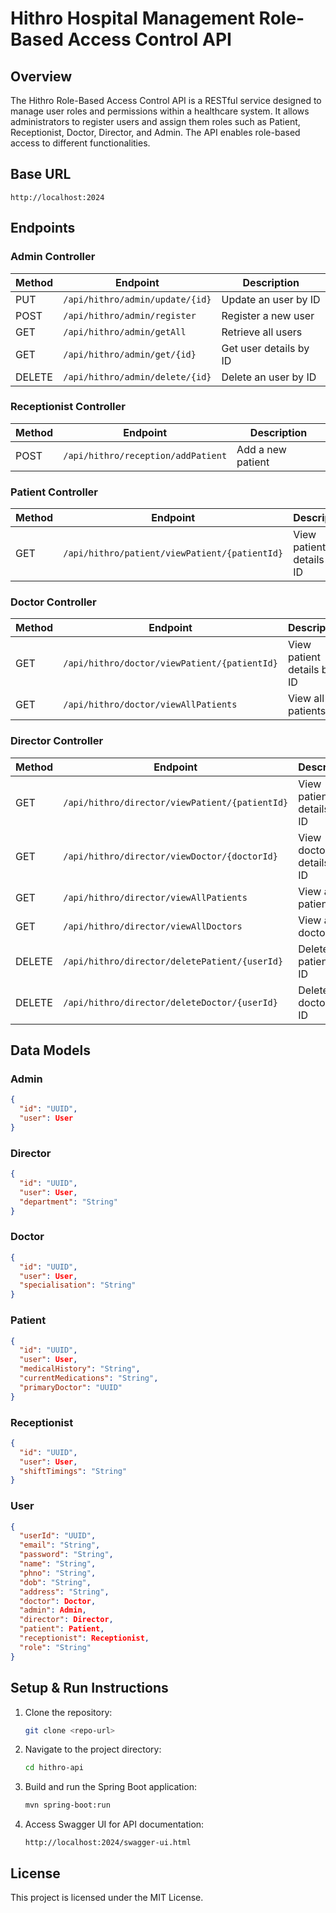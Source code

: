 # Hithro Hospital Management Role-Based Access Control API

## Overview
The Hithro Role-Based Access Control API is a RESTful service designed to manage user roles and permissions within a healthcare system. It allows administrators to register users and assign them roles such as Patient, Receptionist, Doctor, Director, and Admin. The API enables role-based access to different functionalities.

## Base URL
```
http://localhost:2024
```

## Endpoints

### Admin Controller
| Method | Endpoint | Description |
|--------|-------------------------------|------------------------------|
| PUT | `/api/hithro/admin/update/{id}` | Update an user by ID |
| POST | `/api/hithro/admin/register` | Register a new user |
| GET | `/api/hithro/admin/getAll` | Retrieve all users |
| GET | `/api/hithro/admin/get/{id}` | Get user details by ID |
| DELETE | `/api/hithro/admin/delete/{id}` | Delete an user by ID |

### Receptionist Controller
| Method | Endpoint | Description |
|--------|----------------------------------|---------------------------------|
| POST | `/api/hithro/reception/addPatient` | Add a new patient |

### Patient Controller
| Method | Endpoint | Description |
|--------|--------------------------------|-------------------------------|
| GET | `/api/hithro/patient/viewPatient/{patientId}` | View patient details by ID |

### Doctor Controller
| Method | Endpoint | Description |
|--------|---------------------------------|--------------------------------|
| GET | `/api/hithro/doctor/viewPatient/{patientId}` | View patient details by ID |
| GET | `/api/hithro/doctor/viewAllPatients` | View all patients |

### Director Controller
| Method | Endpoint | Description |
|--------|--------------------------------|------------------------------|
| GET | `/api/hithro/director/viewPatient/{patientId}` | View patient details by ID |
| GET | `/api/hithro/director/viewDoctor/{doctorId}` | View doctor details by ID |
| GET | `/api/hithro/director/viewAllPatients` | View all patients |
| GET | `/api/hithro/director/viewAllDoctors` | View all doctors |
| DELETE | `/api/hithro/director/deletePatient/{userId}` | Delete a patient by ID |
| DELETE | `/api/hithro/director/deleteDoctor/{userId}` | Delete a doctor by ID |

## Data Models

### Admin
```json
{
  "id": "UUID",
  "user": User
}
```

### Director
```json
{
  "id": "UUID",
  "user": User,
  "department": "String"
}
```

### Doctor
```json
{
  "id": "UUID",
  "user": User,
  "specialisation": "String"
}
```

### Patient
```json
{
  "id": "UUID",
  "user": User,
  "medicalHistory": "String",
  "currentMedications": "String",
  "primaryDoctor": "UUID"
}
```

### Receptionist
```json
{
  "id": "UUID",
  "user": User,
  "shiftTimings": "String"
}
```

### User
```json
{
  "userId": "UUID",
  "email": "String",
  "password": "String",
  "name": "String",
  "phno": "String",
  "dob": "String",
  "address": "String",
  "doctor": Doctor,
  "admin": Admin,
  "director": Director,
  "patient": Patient,
  "receptionist": Receptionist,
  "role": "String"
}
```

## Setup & Run Instructions
1. Clone the repository:
   ```sh
   git clone <repo-url>
   ```
2. Navigate to the project directory:
   ```sh
   cd hithro-api
   ```
3. Build and run the Spring Boot application:
   ```sh
   mvn spring-boot:run
   ```
4. Access Swagger UI for API documentation:
   ```
   http://localhost:2024/swagger-ui.html
   ```

## License
This project is licensed under the MIT License.

